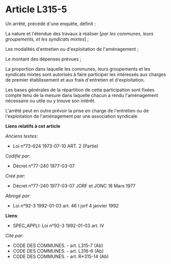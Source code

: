 # Article L315-5

Un arrêté, précédé d'une enquête, définit :

La nature et l'étendue des travaux à réaliser [*par les communes, leurs groupements, et les syndicats mixtes*] ;

Les modalités d'entretien ou d'exploitation de l'aménagement ;

Le montant des dépenses prévues ;

La proportion dans laquelle les communes, leurs groupements et les syndicats mixtes sont autorisés à faire participer les
intéressés aux charges de premier établissement et aux frais d'entretien et d'exploitation.

Les bases générales de la répartition de cette participation sont fixées compte tenu de la mesure dans laquelle chacun a
rendu l'aménagement nécessaire ou utile ou y trouve son intérêt.

L'arrêté peut en outre prévoir la prise en charge de l'entretien ou de l'exploitation de l'aménagement par une association
syndicale.

**Liens relatifs à cet article**

_Anciens textes_:

  - Loi n°73-624 1973-07-10 ART. 2 (Partie)

_Codifié par_:

  - Décret n°77-240 1977-03-07

_Créé par_:

  - Décret n°77-240 1977-03-07 JORF et JONC 18 Mars 1977

_Abrogé par_:

  - Loi n°92-3 1992-01-03 art. 46 I jorf 4 janvier 1992

**Liens**:

  - SPEC_APPLI: Loi n°92-3 1992-01-03 art. IV

_Cité par_:

  - CODE DES COMMUNES. - art. L315-7 (Ab)
  - CODE DES COMMUNES. - art. L316-6 (Ab)
  - CODE DES COMMUNES. - art. R*315-14 (Ab)
